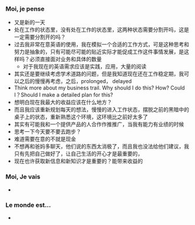 ### Moi, je pense
- 又是新的一天
- 处在工作的状态里，没有处在工作的状态里，这两种状态需要分割开吗，这是一定需要分割开的吗？
- 过去我非常在意英语的使用，我在模拟一个合适的工作方式，可是这种思考和努力是抽象的，只有可能尽可能的贴近实际才能促成工作这件事情发展，是这样吗？必须直接面对业务和具体的数量
	- 对于我现在的英语需求应该是实践，应用，大量的阅读
- 其实还是要继续考虑学术道路的问题，但是我知道现在还在工作稳定期，我可以之后的慢慢再考虑，之后，prolonged， delayed 
- Think more about my business trail. Why should I do this? How? Could I？Should I make a detailed plan for this?
- 想明白现在我最大的收益应该在什么地方？
- 而且我应该重新规划每天的想法，慢慢的进入工作状态，摆脱之前的黑暗中的桌子上的状态，重新熟悉这个环境，这环境比之前好太多了
- 其实有可能我和一个提供产品的人合作作推推广，当我有能力有业绩的时候
- 思考一下今天要不要去跑步？
- 难道需要在意的不就是现金
- 不想再和爸妈多聊天，他们说的东西太消极了，而且我也没法给他们建议，我只有先把自己做好了，让自己生活的开心才是最重要的，
- 现在也许获取新信息和新知识才是重要的？能带来收益的



### Moi, Je vais
- 



### Le monde est...
- 